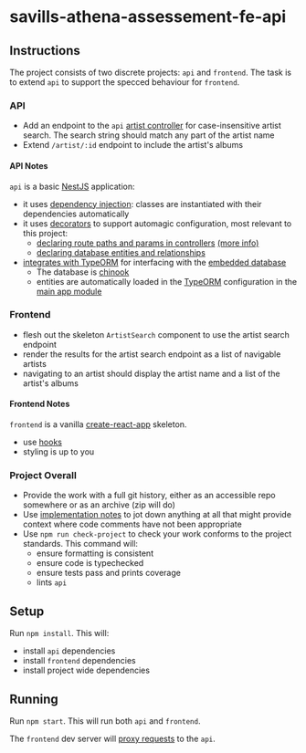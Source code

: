 # savills-athena-assessement-fe-api

## Instructions

The project consists of two discrete projects: `api` and `frontend`. The task is to extend `api` to support the specced behaviour for `frontend`.

### API

- Add an endpoint to the `api` [artist controller](api/src/artist.controller.ts) for case-insensitive artist search. The search string should match any part of the artist name
- Extend `/artist/:id` endpoint to include the artist's albums

#### API Notes

`api` is a basic [NestJS](http://docs.nestjs.com/) application:

- it uses [dependency injection](https://docs.nestjs.com/providers#dependency-injection): classes are instantiated with their dependencies automatically
- it uses [decorators](https://www.typescriptlang.org/docs/handbook/decorators.html) to support automagic configuration, most relevant to this project:
    - [declaring route paths and params in controllers](api/src/artist.controller.ts) [(more info)](https://docs.nestjs.com/controllers)
    - [declaring database entities and relationships](api/src/artist.entity.ts)
- [integrates with TypeORM](https://docs.nestjs.com/techniques/database) for interfacing with the [embedded database]((api/chinook.db))
    - The database is [chinook](https://www.sqlitetutorial.net/sqlite-sample-database/)
    - entities are automatically loaded in the [TypeORM](https://typeorm.io) configuration in the [main app module](api/src/app.module.ts)

### Frontend

- flesh out the skeleton `ArtistSearch` component to use the artist search endpoint
- render the results for the artist search endpoint as a list of navigable artists
- navigating to an artist should display the artist name and a list of the artist's albums

#### Frontend Notes

`frontend` is a vanilla [create-react-app](https://create-react-app.dev/) skeleton.
 
- use [hooks](https://reactjs.org/docs/hooks-intro.html)
- styling is up to you

### Project Overall

- Provide the work with a full git history, either as an accessible repo somewhere or as an archive (zip will do)
- Use [implementation notes](implementation_notes.md) to jot down anything at all that might provide context where code comments have not been appropriate
- Use `npm run check-project` to check your work conforms to the project standards. This command will:
    - ensure formatting is consistent
    - ensure code is typechecked
    - ensure tests pass and prints coverage
    - lints `api`

## Setup

Run `npm install`. This will:

- install `api` dependencies
- install `frontend` dependencies
- install project wide dependencies

## Running

Run `npm start`. This will run both `api` and `frontend`.

The `frontend` dev server will [proxy requests](https://create-react-app.dev/docs/proxying-api-requests-in-development/) to the `api`.
